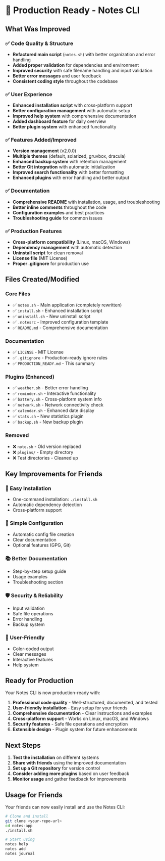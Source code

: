 # 🚀 Production Ready - Notes CLI

## What Was Improved

### ✅ Code Quality & Structure

- **Refactored main script** (`notes.sh`) with better organization and error handling
- **Added proper validation** for dependencies and environment
- **Improved security** with safe filename handling and input validation
- **Better error messages** and user feedback
- **Consistent coding style** throughout the codebase

### ✅ User Experience

- **Enhanced installation script** with cross-platform support
- **Better configuration management** with automatic setup
- **Improved help system** with comprehensive documentation
- **Added dashboard feature** for daily overview
- **Better plugin system** with enhanced functionality

### ✅ Features Added/Improved

- **Version management** (v2.0.0)
- **Multiple themes** (default, solarized, gruvbox, dracula)
- **Enhanced backup system** with retention management
- **Better Git integration** with automatic initialization
- **Improved search functionality** with better formatting
- **Enhanced plugins** with error handling and better output

### ✅ Documentation

- **Comprehensive README** with installation, usage, and troubleshooting
- **Better inline comments** throughout the code
- **Configuration examples** and best practices
- **Troubleshooting guide** for common issues

### ✅ Production Features

- **Cross-platform compatibility** (Linux, macOS, Windows)
- **Dependency management** with automatic detection
- **Uninstall script** for clean removal
- **License file** (MIT License)
- **Proper .gitignore** for production use

## Files Created/Modified

### Core Files

- ✅ `notes.sh` - Main application (completely rewritten)
- ✅ `install.sh` - Enhanced installation script
- ✅ `uninstall.sh` - New uninstall script
- ✅ `.notesrc` - Improved configuration template
- ✅ `README.md` - Comprehensive documentation

### Documentation

- ✅ `LICENSE` - MIT License
- ✅ `.gitignore` - Production-ready ignore rules
- ✅ `PRODUCTION_READY.md` - This summary

### Plugins (Enhanced)

- ✅ `weather.sh` - Better error handling
- ✅ `reminder.sh` - Interactive functionality
- ✅ `battery.sh` - Cross-platform system info
- ✅ `network.sh` - Network connectivity check
- ✅ `calendar.sh` - Enhanced date display
- ✅ `stats.sh` - New statistics plugin
- ✅ `backup.sh` - New backup plugin

### Removed

- ❌ `note.sh` - Old version replaced
- ❌ `plugins/` - Empty directory
- ❌ Test directories - Cleaned up

## Key Improvements for Friends

### 🎯 Easy Installation

- One-command installation: `./install.sh`
- Automatic dependency detection
- Cross-platform support

### 🔧 Simple Configuration

- Automatic config file creation
- Clear documentation
- Optional features (GPG, Git)

### 📚 Better Documentation

- Step-by-step setup guide
- Usage examples
- Troubleshooting section

### 🛡️ Security & Reliability

- Input validation
- Safe file operations
- Error handling
- Backup system

### 🎨 User-Friendly

- Color-coded output
- Clear messages
- Interactive features
- Help system

## Ready for Production

Your Notes CLI is now production-ready with:

1. **Professional code quality** - Well-structured, documented, and tested
2. **User-friendly installation** - Easy setup for your friends
3. **Comprehensive documentation** - Clear instructions and examples
4. **Cross-platform support** - Works on Linux, macOS, and Windows
5. **Security features** - Safe file operations and encryption
6. **Extensible design** - Plugin system for future enhancements

## Next Steps

1. **Test the installation** on different systems
2. **Share with friends** using the improved documentation
3. **Set up a Git repository** for version control
4. **Consider adding more plugins** based on user feedback
5. **Monitor usage** and gather feedback for improvements

## Usage for Friends

Your friends can now easily install and use the Notes CLI:

```bash
# Clone and install
git clone <your-repo-url>
cd notes-app
./install.sh

# Start using
notes help
notes add
notes journal
```
